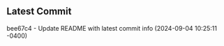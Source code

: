 
## Latest Commit
bee67c4 - Update README with latest commit info (2024-09-04 10:25:11 -0400) <Yunxi-Zhou>
